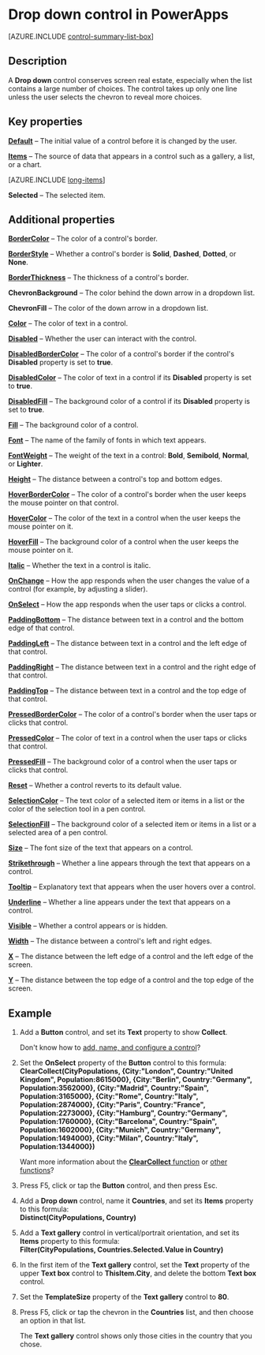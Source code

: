 <properties
    pageTitle="Drop down control: reference | Microsoft PowerApps"
    description="Information, including properties and examples, about the Drop down control"
    services=""
    suite="powerapps"
    documentationCenter="na"
    authors="aftowen"
    manager="erikre"
    editor=""
    tags=""/>

<tags
   ms.service="powerapps"
   ms.devlang="na"
   ms.topic="article"
   ms.tgt_pltfrm="na"
   ms.workload="na"
   ms.date="03/08/2016"
   ms.author="anneta"/>

# Drop down control in PowerApps #
[AZURE.INCLUDE [control-summary-list-box](../../includes/control-summary-drop-down.md)]

## Description ##
A **Drop down** control conserves screen real estate, especially when the list contains a large number of choices. The control takes up only one line unless the user selects the chevron to reveal more choices.

## Key properties ##

[**Default**](../properties/properties-core.md) – The initial value of a control before it is changed by the user.

[**Items**](../properties/properties-core.md) – The source of data that appears in a control such as a gallery, a list, or a chart.

[AZURE.INCLUDE [long-items](../../includes/long-items.md)]

**Selected** – The selected item.

## Additional properties ##

[**BorderColor**](../properties/properties-color-border.md) – The color of a control's border.

[**BorderStyle**](../properties/properties-color-border.md) – Whether a control's border is **Solid**, **Dashed**, **Dotted**, or **None**.

[**BorderThickness**](../properties/properties-color-border.md) – The thickness of a control's border.

**ChevronBackground** – The color behind the down arrow in a dropdown list.

**ChevronFill** – The color of the down arrow in a dropdown list.

[**Color**](../properties/properties-color-border.md) – The color of text in a control.

[**Disabled**](../properties/properties-core.md) – Whether the user can interact with the control.

[**DisabledBorderColor**](../properties/properties-color-border.md) – The color of a control's border if the control's **Disabled** property is set to **true**.

[**DisabledColor**](../properties/properties-color-border.md) – The color of text in a control if its **Disabled** property is set to **true**.

[**DisabledFill**](../properties/properties-color-border.md) – The background color of a control if its **Disabled** property is set to **true**.

[**Fill**](../properties/properties-color-border.md) – The background color of a control.

[**Font**](../properties/properties-text.md) – The name of the family of fonts in which text appears.

[**FontWeight**](../properties/properties-text.md) – The weight of the text in a control: **Bold**, **Semibold**, **Normal**, or **Lighter**.

[**Height**](../properties/properties-size-location.md) – The distance between a control's top and bottom edges.

[**HoverBorderColor**](../properties/properties-color-border.md) – The color of a control's border when the user keeps the mouse pointer on that control.

[**HoverColor**](../properties/properties-color-border.md) – The color of the text in a control when the user keeps the mouse pointer on it.

[**HoverFill**](../properties/properties-color-border.md) – The background color of a control when the user keeps the mouse pointer on it.

[**Italic**](../properties/properties-text.md) – Whether the text in a control is italic.

[**OnChange**](../properties/properties-core.md) – How the app responds when the user changes the value of a control (for example, by adjusting a slider).

[**OnSelect**](../properties/properties-core.md) – How the app responds when the user taps or clicks a control.

[**PaddingBottom**](../properties/properties-size-location.md) – The distance between text in a control and the bottom edge of that control.

[**PaddingLeft**](../properties/properties-size-location.md) – The distance between text in a control and the left edge of that control.

[**PaddingRight**](../properties/properties-size-location.md) – The distance between text in a control and the right edge of that control.

[**PaddingTop**](../properties/properties-size-location.md) – The distance between text in a control and the top edge of that control.

[**PressedBorderColor**](../properties/properties-color-border.md) – The color of a control's border when the user taps or clicks that control.

[**PressedColor**](../properties/properties-color-border.md) – The color of text in a control when the user taps or clicks that control.

[**PressedFill**](../properties/properties-color-border.md) – The background color of a control when the user taps or clicks that control.

[**Reset**](../properties/properties-core.md) – Whether a control reverts to its default value.

[**SelectionColor**](../properties/properties-color-border.md) – The text color of a selected item or items in a list or the color of the selection tool in a pen control.

[**SelectionFill**](../properties/properties-color-border.md) – The background color of a selected item or items in a list or a selected area of a pen control.

[**Size**](../properties/properties-text.md) – The font size of the text that appears on a control.

[**Strikethrough**](../properties/properties-text.md) – Whether a line appears through the text that appears on a control.

[**Tooltip**](../properties/properties-core.md) – Explanatory text that appears when the user hovers over a control.

[**Underline**](../properties/properties-text.md) – Whether a line appears under the text that appears on a control.

[**Visible**](../properties/properties-core.md) – Whether a control appears or is hidden.

[**Width**](../properties/properties-size-location.md) – The distance between a control's left and right edges.

[**X**](../properties/properties-size-location.md) – The distance between the left edge of a control and the left edge of the screen.

[**Y**](../properties/properties-size-location.md) – The distance between the top edge of a control and the top edge of the screen.

## Example ##
1. Add a **Button** control, and set its **Text** property to show **Collect**.

	Don't know how to [add, name, and configure a control](add-configure-controls.md)?

1. Set the **OnSelect** property of the **Button** control to this formula:
<br>**ClearCollect(CityPopulations, {City:"London", Country:"United Kingdom", Population:8615000}, {City:"Berlin", Country:"Germany", Population:3562000}, {City:"Madrid", Country:"Spain", Population:3165000}, {City:"Rome", Country:"Italy", Population:2874000}, {City:"Paris", Country:"France", Population:2273000}, {City:"Hamburg", Country:"Germany", Population:1760000}, {City:"Barcelona", Country:"Spain", Population:1602000}, {City:"Munich", Country:"Germany", Population:1494000}, {City:"Milan", Country:"Italy", Population:1344000})**

	Want more information about the [**ClearCollect** function](function-clear-collect-clearcollect.md) or [other functions](formula-reference.md)?

1. Press F5, click or tap the **Button** control, and then press Esc.

1. Add a **Drop down** control, name it **Countries**, and set its **Items** property to this formula:
<br>**Distinct(CityPopulations, Country)**

1. Add a **Text gallery** control in vertical/portrait orientation, and set its **Items** property to this formula:
<br>**Filter(CityPopulations, Countries.Selected.Value in Country)**

1. In the first item of the **Text gallery** control, set the **Text** property of the upper **Text box** control to **ThisItem.City**, and delete the bottom **Text box** control.

1. Set the **TemplateSize** property of the **Text gallery** control to **80**.

1. Press F5, click or tap the chevron in the **Countries** list, and then choose an option in that list.

	The **Text gallery** control shows only those cities in the country that you chose.
